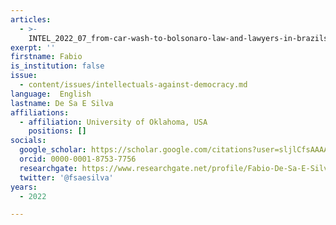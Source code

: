 ```yaml
---
articles:
  - >-
    INTEL_2022_07_from-car-wash-to-bolsonaro-law-and-lawyers-in-brazils-illiberal-turn-20142018
exerpt: ''
firstname: Fabio
is_institution: false
issue:
  - content/issues/intellectuals-against-democracy.md
language:  English
lastname: De Sa E Silva
affiliations:
  - affiliation: University of Oklahoma, USA
    positions: []
socials:
  google_scholar: https://scholar.google.com/citations?user=sljlCfsAAAAJ&hl=en
  orcid: 0000-0001-8753-7756
  researchgate: https://www.researchgate.net/profile/Fabio-De-Sa-E-Silva
  twitter: '@fsaesilva'
years:
  - 2022

---
```

